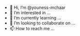 - 👋 Hi, I’m @youness-mchaar
- 👀 I’m interested in ...
- 🌱 I’m currently learning ...
- 💞️ I’m looking to collaborate on ...
- 📫 How to reach me ...

<!---
youness-mchaar/youness-mchaar is a ✨ special ✨ repository because its `README.md` (this file) appears on your GitHub profile.
You can click the Preview link to take a look at your changes.
--->
